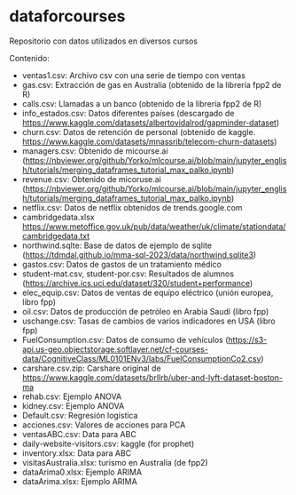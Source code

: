 # dataforcourses

Repositorio con datos utilizados en diversos cursos

Contenido:

- ventas1.csv: Archivo csv con una serie de tiempo con ventas 
- gas.csv: Extracción de gas en Australia (obtenido de la librería fpp2 de R)
- calls.csv: Llamadas a un banco (obtenido de la librería fpp2 de R)
- info_estados.csv: Datos diferentes países (descargado de https://www.kaggle.com/datasets/albertovidalrod/gapminder-dataset)
- churn.csv: Datos de retención de personal (obtenido de kaggle. https://www.kaggle.com/datasets/mnassrib/telecom-churn-datasets)
- managers.csv: Obtenido de micourse.ai (https://nbviewer.org/github/Yorko/mlcourse.ai/blob/main/jupyter_english/tutorials/merging_dataframes_tutorial_max_palko.ipynb)
- revenue.csv: Obtenido de micoruse.ai (https://nbviewer.org/github/Yorko/mlcourse.ai/blob/main/jupyter_english/tutorials/merging_dataframes_tutorial_max_palko.ipynb)
- netflix.csv: Datos de netflix obtenidos de trends.google.com
- cambridgedata.xlsx https://www.metoffice.gov.uk/pub/data/weather/uk/climate/stationdata/cambridgedata.txt
- northwind.sqlte: Base de datos de ejemplo de sqlite (https://tdmdal.github.io/mma-sql-2023/data/northwind.sqlite3)
- gastos.csv: Datos de gastos de un tratamiento médico
- student-mat.csv, student-por.csv: Resultados de alumnos (https://archive.ics.uci.edu/dataset/320/student+performance)
- elec_equip.csv: Datos de ventas de equipo eléctrico (unión europea, libro fpp)
- oil.csv: Datos de producción de petróleo en Arabia Saudí (libro fpp)
- uschange.csv: Tasas de cambios de varios indicadores en USA (libro fpp)
- FuelConsumption.csv: Datos de consumo de vehículos (https://s3-api.us-geo.objectstorage.softlayer.net/cf-courses-data/CognitiveClass/ML0101ENv3/labs/FuelConsumptionCo2.csv)
- carshare.csv.zip: Carshare original de https://www.kaggle.com/datasets/brllrb/uber-and-lyft-dataset-boston-ma
- rehab.csv: Ejemplo ANOVA
- kidney.csv: Ejemplo ANOVA
- Default.csv: Regresión logística
- acciones.csv: Valores de acciones para PCA
- ventasABC.csv: Data para ABC
- daily-website-visitors.csv: kaggle (for prophet)
- inventory.xlsx: Data para ABC
- visitasAustralia.xlsx: turismo en Australia (de fpp2)
- dataArima0.xlsx: Ejemplo ARIMA
- dataArima.xlsx: Ejemplo ARIMA
